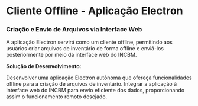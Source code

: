 # Cliente Offline - Aplicação Electron

### Criação e Envio de Arquivos via Interface Web

A aplicação Electron servirá como um cliente offline, permitindo aos usuários criar arquivos de inventário de forma offline e enviá-los posteriormente por meio da interface web do INCBM.

**Solução de Desenvolvimento:**

Desenvolver uma aplicação Electron autônoma que ofereça funcionalidades offline para a criação de arquivos de inventário. Integrar a aplicação à interface web do INCBM para envio eficiente dos dados, proporcionando assim o funcionamento remoto desejado.